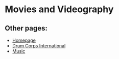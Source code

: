 # Movies and Videography

## Other pages:

<html>
  <body>
    <ul>
      <li><a href="README.md">Homepage</a></li>
      <li><a href="Drum_Corps.md">Drum Corps International</a></li>
      <li><a href="Video_Games.md>Video Games</a></li>
      <li><a href="">Music</a></li>
    </ul>
    </body>
  </html>

        
        
       
